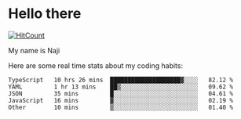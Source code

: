 # Hello there

[![HitCount](http://hits.dwyl.com/na-ji/na-ji.svg)](https://youtu.be/dQw4w9WgXcQ)

My name is Naji

Here are some real time stats about my coding habits:

<!--START_SECTION:waka-->
```text
TypeScript   10 hrs 26 mins  ████████████████████▓░░░░   82.12 % 
YAML         1 hr 13 mins    ██▒░░░░░░░░░░░░░░░░░░░░░░   09.62 % 
JSON         35 mins         █░░░░░░░░░░░░░░░░░░░░░░░░   04.61 % 
JavaScript   16 mins         ▓░░░░░░░░░░░░░░░░░░░░░░░░   02.19 % 
Other        10 mins         ▒░░░░░░░░░░░░░░░░░░░░░░░░   01.40 % 
```
<!--END_SECTION:waka-->
